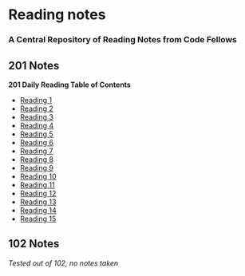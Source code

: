 # Reading notes
### A Central Repository of Reading Notes from Code Fellows


## 201 Notes

__201 Daily Reading Table of Contents__
- [Reading 1](reading-notes/class-01.md)
- [Reading 2](reading-notes/class-02.md)
- [Reading 3](reading-notes/class-03.md)
- [Reading 4](reading-notes/class-04.md)
- [Reading 5](reading-notes/class-05.md)
- [Reading 6](reading-notes/class-06.md)
- [Reading 7](reading-notes/class-07.md)
- [Reading 8](reading-notes/class-08.md)
- [Reading 9](reading-notes/class-09.md)
- [Reading 10](reading-notes/class-10.md)
- [Reading 11](reading-notes/class-11.md)
- [Reading 12](reading-notes/class-12.md)
- [Reading 13](reading-notes/class-13.md)
- [Reading 14](reading-notes/class-14.md)
- [Reading 15](reading-notes/class-15.md)

## 102 Notes
_Tested out of 102, no notes taken_
